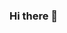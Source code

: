 ### Hi there 👋

<!--
**sapna-saun20/sapna-saun20** is a ✨ _special_ ✨ repository because its `README.md` (this file) appears on your GitHub profile.

Here are some ideas to get you started:

- 🔭 I’m currently working on
- 🌱 I’m currently learning 
- 👯 I’m looking to collaborate on ...
- 💬 Ask me about programming and tech related things.
- 📫 How to reach me: 
- 😄 Pronouns: she/her
- ⚡ Fun fact: 
-->
